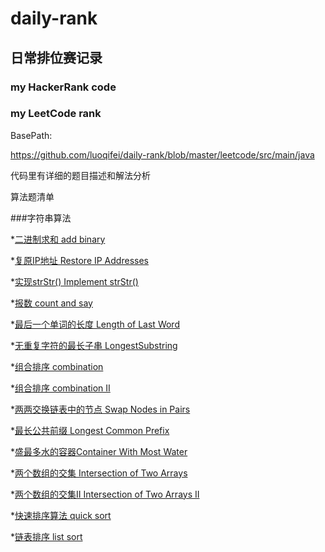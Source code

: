 # daily-rank

## 日常排位赛记录

### my HackerRank code

### my LeetCode rank

BasePath:

https://github.com/luoqifei/daily-rank/blob/master/leetcode/src/main/java

代码里有详细的题目描述和解法分析

算法题清单

###字符串算法

*[二进制求和 add binary](https://github.com/luoqifei/daily-rank/blob/master/leetcode/src/main/java/easy/AddBinary.java)

*[复原IP地址 Restore IP Addresses](https://github.com/luoqifei/daily-rank/blob/master/leetcode/src/main/java/medium/RestoreIpAddresses.java)

*[实现strStr() Implement strStr()](https://github.com/luoqifei/daily-rank/blob/master/leetcode/src/main/java/easy/IndexOf.java)

*[报数 count and say](https://github.com/luoqifei/daily-rank/blob/master/leetcode/src/main/java/easy/CountAndSay.java)

*[最后一个单词的长度 Length of Last Word](https://github.com/luoqifei/daily-rank/blob/master/leetcode/src/main/java/easy/LengthOfLastWord.java)

*[无重复字符的最长子串 LongestSubstring](https://github.com/luoqifei/daily-rank/blob/master/leetcode/src/main/java/medium/LongestSubstring.java)


*[组合排序 combination](https://github.com/luoqifei/daily-rank/blob/master/leetcode/src/main/java/medium/CombinationSum.java)

*[组合排序 combination II](https://github.com/luoqifei/daily-rank/blob/master/leetcode/src/main/java/medium/CombinationSum2.java)

*[两两交换链表中的节点 Swap Nodes in Pairs](https://github.com/luoqifei/daily-rank/blob/master/leetcode/src/main/java/medium/SwapPairs.java)

*[最长公共前缀 Longest Common Prefix](https://github.com/luoqifei/daily-rank/blob/master/leetcode/src/main/java/easy/LongestCommonPrefix.java)

*[盛最多水的容器Container With Most Water](https://github.com/luoqifei/daily-rank/blob/master/leetcode/src/main/java/medium/MaxArea.java)

*[两个数组的交集 Intersection of Two Arrays](https://github.com/luoqifei/daily-rank/blob/master/leetcode/src/main/java/easy/Intersection.java)

*[两个数组的交集II Intersection of Two Arrays II](https://github.com/luoqifei/daily-rank/blob/master/leetcode/src/main/java/easy/Intersect2.java)

*[快速排序算法 quick sort](https://github.com/luoqifei/daily-rank/blob/master/algorithm/src/main/java/QuickSort.java)

*[链表排序 list sort](https://github.com/luoqifei/daily-rank/blob/master/leetcode/src/main/java/medium/SortList.java)



